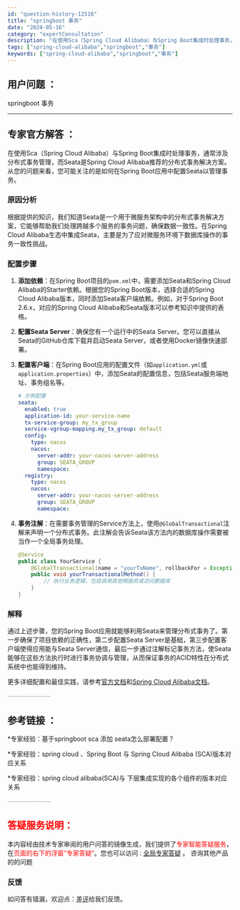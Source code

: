 ```yaml
---
id: "question-history-12516"
title: "springboot 事务"
date: "2024-05-16"
category: "expertConsultation"
description: "在使用Sca（Spring Cloud Alibaba）与Spring Boot集成时处理事务，通常涉及分布式事务管理，而Seata是Spring Cloud Alibaba推荐的分布式事务解决方案。从您的问题来看，您可能关注的是如何在Spring Boot应用中配置Seata以管理事务。### 原"
tags: ["spring-cloud-alibaba","springboot","事务"]
keywords: ["spring-cloud-alibaba","springboot","事务"]
---
```


## 用户问题 ： 
 springboot 事务  

---------------
## 专家官方解答 ：

在使用Sca（Spring Cloud Alibaba）与Spring Boot集成时处理事务，通常涉及分布式事务管理，而Seata是Spring Cloud Alibaba推荐的分布式事务解决方案。从您的问题来看，您可能关注的是如何在Spring Boot应用中配置Seata以管理事务。

### 原因分析
根据提供的知识，我们知道Seata是一个用于微服务架构中的分布式事务解决方案，它能够帮助我们处理跨越多个服务的事务问题，确保数据一致性。在Spring Cloud Alibaba生态中集成Seata，主要是为了应对微服务环境下数据库操作的事务一致性挑战。

### 配置步骤
1. **添加依赖**：在Spring Boot项目的`pom.xml`中，需要添加Seata和Spring Cloud Alibaba的Starter依赖。根据您的Spring Boot版本，选择合适的Spring Cloud Alibaba版本，同时添加Seata客户端依赖。例如，对于Spring Boot 2.6.x，对应的Spring Cloud Alibaba和Seata版本可以参考知识中提供的表格。

2. **配置Seata Server**：确保您有一个运行中的Seata Server。您可以直接从Seata的GitHub仓库下载并启动Seata Server，或者使用Docker镜像快速部署。

3. **配置客户端**：在Spring Boot应用的配置文件（如`application.yml`或`application.properties`）中，添加Seata的配置信息，包括Seata服务端地址、事务组名等。

   ```yaml
   # 示例配置
   seata:
     enabled: true
     application-id: your-service-name
     tx-service-group: my_tx_group
     service-vgroup-mapping.my_tx_group: default
     config:
       type: nacos
       nacos:
         server-addr: your-nacos-server-address
         group: SEATA_GROUP
         namespace:
     registry:
       type: nacos
       nacos:
         server-addr: your-nacos-server-address
         group: SEATA_GROUP
         namespace:
   ```

4. **事务注解**：在需要事务管理的Service方法上，使用`@GlobalTransactional`注解来声明一个分布式事务。此注解会告诉Seata该方法内的数据库操作需要被当作一个全局事务处理。

   ```java
   @Service
   public class YourService {
       @GlobalTransactional(name = "yourTxName", rollbackFor = Exception.class)
       public void yourTransactionalMethod() {
           // 执行业务逻辑，包括调用其他微服务或访问数据库
       }
   }
   ```

### 解释
通过上述步骤，您的Spring Boot应用就能够利用Seata来管理分布式事务了。第一步确保了项目依赖的正确性，第二步配置Seata Server是基础，第三步配置客户端使得应用能与Seata Server通信，最后一步通过注解标记事务方法，使Seata能够在这些方法执行时进行事务协调与管理，从而保证事务的ACID特性在分布式系统中也能得到维持。

更多详细配置和最佳实践，请参考[官方文档](https://seata.io/zh-cn/docs/overview/what-is-seata.html)和[Spring Cloud Alibaba文档](https://github.com/alibaba/spring-cloud-alibaba/tree/master/docs)。


<font color="#949494">---------------</font> 


## 参考链接 ：

*专家经验：基于springboot sca 添加 seata怎么部署配置？ 
 
 *专家经验：spring cloud 、Spring Boot 与 Spring Cloud Alibaba (SCA)版本对应关系 
 
 *专家经验：spring cloud alibaba(SCA)与 下层集成实现的各个组件的版本对应关系 


 <font color="#949494">---------------</font> 
 


## <font color="#FF0000">答疑服务说明：</font> 

本内容经由技术专家审阅的用户问答的镜像生成，我们提供了<font color="#FF0000">专家智能答疑服务</font>，在<font color="#FF0000">页面的右下的浮窗”专家答疑“</font>。您也可以访问 : [全局专家答疑](https://answer.opensource.alibaba.com/docs/intro) 。 咨询其他产品的的问题

### 反馈
如问答有错漏，欢迎点：[差评](https://ai.nacos.io/user/feedbackByEnhancerGradePOJOID?enhancerGradePOJOId=13527)给我们反馈。
